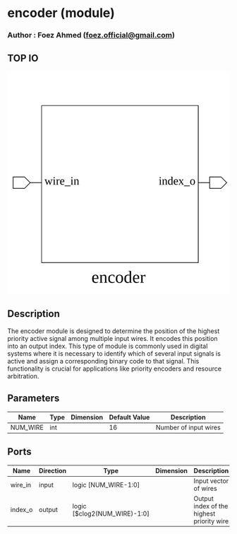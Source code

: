 # encoder (module)

### Author : Foez Ahmed (foez.official@gmail.com)

## TOP IO
<img src="./encoder_top.svg">

## Description

The encoder module is designed to determine the position of the highest priority active signal among
multiple input wires. It encodes this position into an output index. This type of module is commonly
used in digital systems where it is necessary to identify which of several input signals is active
and assign a corresponding binary code to that signal. This functionality is crucial for
applications like priority encoders and resource arbitration.

## Parameters
|Name|Type|Dimension|Default Value|Description|
|-|-|-|-|-|
|NUM_WIRE|int||16|Number of input wires|

## Ports
|Name|Direction|Type|Dimension|Description|
|-|-|-|-|-|
|wire_in|input|logic [NUM_WIRE-1:0]||Input vector of wires|
|index_o|output|logic [$clog2(NUM_WIRE)-1:0]||Output index of the highest priority wire|

